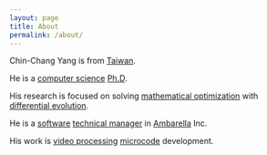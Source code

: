 ```yaml
---
layout: page
title: About
permalink: /about/
---
```


Chin-Chang Yang is from [Taiwan](https://en.wikipedia.org/wiki/Taiwan).

He is a [computer science](https://en.wikipedia.org/wiki/Computer_science) [Ph.D](https://en.wikipedia.org/wiki/Doctor_of_Philosophy).

His research is focused on solving [mathematical optimization](https://en.wikipedia.org/wiki/Mathematical_optimization) with [differential evolution](https://en.wikipedia.org/wiki/Differential_evolution).

He is a [software](https://en.wikipedia.org/wiki/Software) [technical manager](https://en.wikipedia.org/wiki/Technical_director) in [Ambarella](http://ambarella.com) Inc.

His work is [video processing](https://en.wikipedia.org/wiki/Video_processing) [microcode](https://en.wikipedia.org/wiki/Microcode) development.
